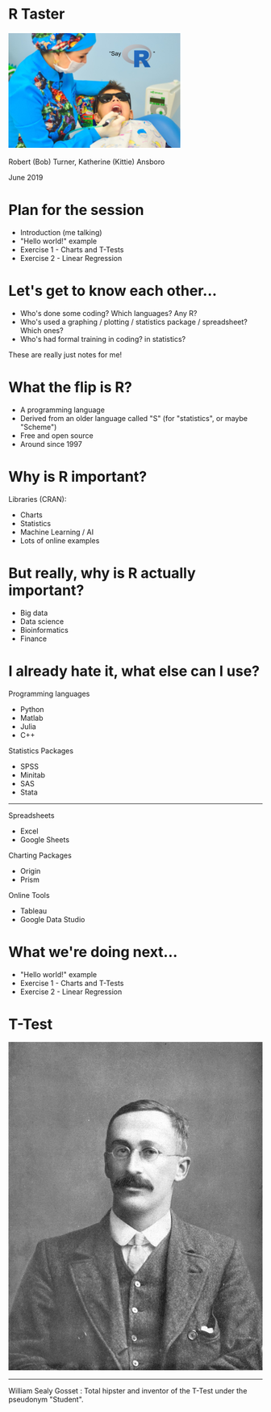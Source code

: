 R Taster
========================================================

![Say R](Say_R.PNG)

Robert (Bob) Turner, Katherine (Kittie) Ansboro

June 2019

Plan for the session
========================================================

- Introduction (me talking)
- "Hello world!" example
- Exercise 1 - Charts and T-Tests
- Exercise 2 - Linear Regression

Let's get to know each other...
========================================================

- Who's done some coding? Which languages? Any R?
- Who's used a graphing / plotting / statistics package / spreadsheet? Which ones?
- Who's had formal training in coding? in statistics?

These are really just notes for me!

What the flip is R?
========================================================

- A programming language
- Derived from an older language called "S" (for "statistics", or maybe "Scheme")
- Free and open source
- Around since 1997

Why is R important?
========================================================

Libraries (CRAN):
- Charts
- Statistics
- Machine Learning / AI
- Lots of online examples

But really, why is R actually important?
========================================================

- Big data
- Data science
- Bioinformatics
- Finance

I already hate it, what else can I use?
========================================================

Programming languages
- Python
- Matlab
- Julia
- C++

Statistics Packages
- SPSS
- Minitab
- SAS
- Stata

***

Spreadsheets
- Excel
- Google Sheets

Charting Packages
- Origin
- Prism

Online Tools
- Tableau
- Google Data Studio

What we're doing next...
========================================================

- "Hello world!" example
- Exercise 1 - Charts and T-Tests
- Exercise 2 - Linear Regression

T-Test
========================================================

![William Sealy Gosset.jpg](William_Sealy_Gosset.jpg)

***

William Sealy Gosset : Total hipster and inventor of the T-Test under the pseudonym "Student".
